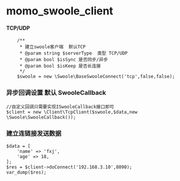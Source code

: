 # momo_swoole_client

#### TCP/UDP
```$xslt
    /**
     * 建立swoole客户端  默认TCP
     * @param string $serverType  类型 TCP/UDP
     * @param bool $isSync 是否同步/异步
     * @param bool $isKeep 是否长连接
     */
    $swoole = new \Swoole\BaseSwooleConnect('tcp',false,false);
```
### 异步回调设置 默认 SwooleCallback
 ```
 //自定义回调只需要实现ISwooleCallback接口即可
 $client = new \Client\TcpClient($swoole,$data,new \Swoole\SwooleCallback());
 ```

### 建立连链接发送数据
 ```
 $data = [
     'name' => 'fxj',
     'age' => 18,
 ];
 $res = $client->doConnect('192.168.3.10',8090);
 var_dump($res);
 ```
 

